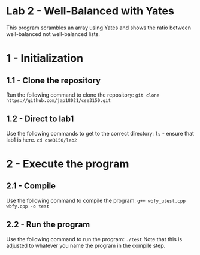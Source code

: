 # Lab 2 - Well-Balanced with Yates
This program scrambles an array using Yates and shows the ratio between well-balanced not well-balanced lists.
# 1 - Initialization
## 1.1 - Clone the repository
Run the following command to clone the repository:
`git clone https://github.com/jap18021/cse3150.git`
## 1.2 - Direct to lab1
Use the following commands to get to the correct directory:
`ls` - ensure that lab1 is here.
`cd cse3150/lab2`
# 2 - Execute the program
## 2.1 - Compile
Use the following command to compile the program:
`g++ wbfy_utest.cpp wbfy.cpp -o test`
## 2.2 - Run the program
Use the following command to run the program:
`./test`
Note that this is adjusted to whatever you name the program in the compile step.
